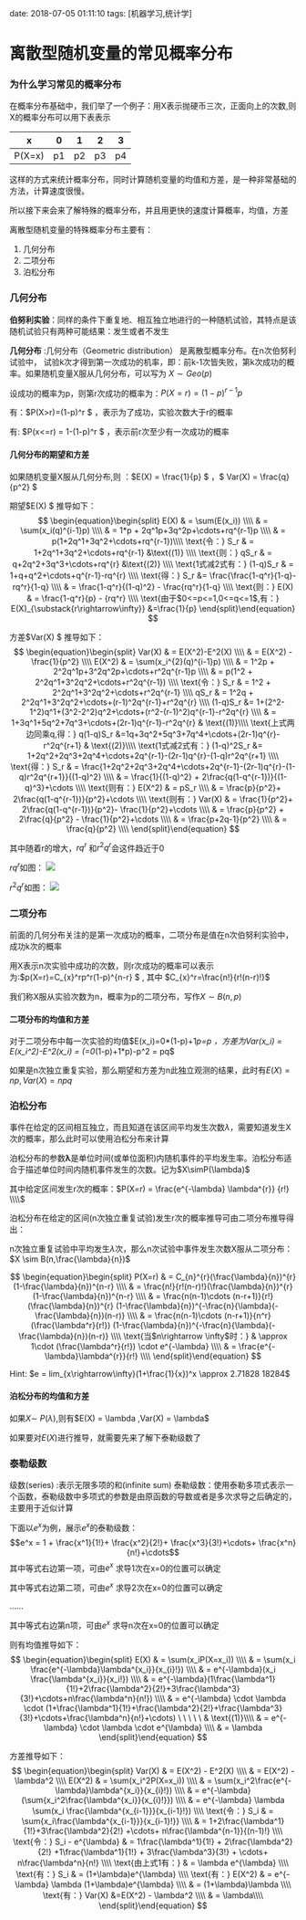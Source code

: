 date: 2018-07-05 01:11:10
tags: [机器学习,统计学]

# 离散型随机变量的常见概率分布

### 为什么学习常见的概率分布

在概率分布基础中，我们举了一个例子：用X表示抛硬币三次，正面向上的次数,则X的概率分布可以用下表表示

x | 0| 1| 2 |3
--|--|--|--|---
P(X=x)|p1|p2|p3|p4

这样的方式来统计概率分布，同时计算随机变量的均值和方差，是一种非常基础的方法，计算速度很慢。

所以接下来会来了解特殊的概率分布，并且用更快的速度计算概率，均值，方差

离散型随机变量的特殊概率分布主要有：
  
1. 几何分布
2. 二项分布
3. 泊松分布

### 几何分布

**伯努利实验**：同样的条件下重复地、相互独立地进行的一种随机试验，其特点是该随机试验只有两种可能结果：发生或者不发生

**几何分布** :几何分布（Geometric distribution） 是离散型概率分布。在n次伯努利试验中， 试验k次才得到第一次成功的机率，即：前k-1次皆失败，第k次成功的概率。如果随机变量X服从几何分布，可以写为 $X \sim Geo(p)$

设成功的概率为p，则第r次成功的概率为：$P(X=r)=(1-p)^{r-1}p$

有：$P(X>r)=(1-p)^r $  ，表示为了成功，实验次数大于r的概率

有: $P(x<=r) = 1-(1-p)^r $ ，表示前r次至少有一次成功的概率

#### 几何分布的期望和方差
如果随机变量X服从几何分布,则 ：$E(X) = \frac{1}{p} $ ，$ Var(X) = \frac{q}{p^2} $

期望$E(X) $ 推导如下：
$$
\begin{equation}\begin{split}
E(X) & = \sum(E(x_i)) \\\\
& = \sum(x_i(q)^{i-1}p) \\\\
& = 1*p + 2q^1p+3q^2p+\cdots+rq^{r-1}p \\\\
& = p(1+2q^1+3q^2+\cdots+rq^{r-1})\\\\
\text{令：} S_r & = 1+2q^1+3q^2+\cdots+rq^{r-1}  &\text{(1)} \\\\
\text{则：} qS_r & = q+2q^2+3q^3+\cdots+rq^{r}  &\text{(2)} \\\\
\text{1式减2式有：} (1-q)S_r & = 1+q+q^2+\cdots+q^{r-1}-rq^{r} \\\\
\text{得：} S_r &= \frac{\frac{1-q^r}{1-q}-rq^r}{1-q} \\\\
& = \frac{1-q^r}{(1-q)^2} - \frac{rq^r}{1-q} \\\\
\text{则：} E(X) & = \frac{1-q^r}{p} - {rq^r} \\\\
\text{由于$0<=p<=1,0<=q<=1$,有：} E(X)_{\substack{r\rightarrow\infty}} &=\frac{1}{p}
\end{split}\end{equation}
$$

方差$Var(X) $ 推导如下：
$$
\begin{equation}\begin{split}
Var(X) & = E(X^2)-E^2(X) \\\\
& = E(X^2) - \frac{1}{p^2} \\\\
E(X^2)  & = \sum(x_i^{2}(q)^{i-1}p) \\\\
& = 1^2p + 2^2q^1p+3^2q^2p+\cdots+r^2q^{r-1}p \\\\
& = p(1^2 + 2^2q^1+3^2q^2+\cdots+r^2q^{r-1}) \\\\
\text{令：} S_r & = 1^2 + 2^2q^1+3^2q^2+\cdots+r^2q^{r-1} \\\\
qS_r & = 1^2q + 2^2q^1+3^2q^2+\cdots+(r-1)^2q^{r-1}+r^2q^{r} \\\\
(1-q)S_r &= 1+(2^2-1^2)q^1+(3^2-2^2)q^2+\cdots+(r^2-(r-1)^2)q^{r-1}-r^2q^{r} \\\\
& = 1+3q^1+5q^2+7q^3+\cdots+(2r-1)q^{r-1}-r^2q^{r}  & \text{(1)}\\\\
\text{上式两边同乘q,得：} q(1-q)S_r &=1q+3q^2+5q^3+7q^4+\cdots+(2r-1)q^{r}-r^2q^{r+1}  & \text{(2)}\\\\
\text{1式减2式有：} (1-q)^2S_r &= 1+2q^2+2q^3+2q^4+\cdots+2q^{r-1}-(2r-1)q^{r}-(1-q)r^2q^{r+1} \\\\
\text{得：} S_r & = \frac{1+2q^2+2q^3+2q^4+\cdots+2q^{r-1}-(2r-1)q^{r}-(1-q)r^2q^{r+1}}{(1-q)^2} \\\\
& = \frac{1}{(1-q)^2} + 2\frac{q(1-q^{r-1})}{(1-q)^3}+\cdots \\\\
\text{则有：} E(X^2)  & = pS_r \\\\
& =  \frac{p}{p^2}+ 2\frac{q(1-q^{r-1})}{p^2}+\cdots \\\\
\text{则有：} Var(X) & =  \frac{1}{p^2}+ 2\frac{q(1-q^{r-1})}{p^2}-  \frac{1}{p^2}+\cdots \\\\
& =  \frac{p}{p^2} + 2\frac{q}{p^2} - \frac{1}{p^2}+\cdots \\\\
& =  \frac{p+2q-1}{p^2} \\\\
& = \frac{q}{p^2} \\\\
\end{split}\end{equation}
$$

其中随着r的增大，$rq^r$ 和$r^2q^r$会这件趋近于0

$rq^r$如图：
![](/images/rq^r.jpg)

$r^2q^r$如图：
![](/images/r^2q^r.jpg)

### 二项分布

前面的几何分布关注的是第一次成功的概率，二项分布是值在n次伯努利实验中，成功k次的概率

用X表示n次实验中成功的次数，则r次成功的概率可以表示为:$p(X=r)=C_{x}^rp^r(1-p)^{n-r} $ , 其中 $C_{x}^r=\frac{n!}{r!(n-r)!}$

我们称X服从实验次数为n，概率为p的二项分布，写作$X\sim B(n,p)$

#### 二项分布的均值和方差

对于二项分布中每一次实验的均值$E(x_i)=0*(1-p)+1*p=p $，方差为$Var(x_i) = E(x_i^2)-E^2(x_i) = (=0*(1-p)+1*p)-p^2 = pq$

如果是n次独立重复实验，那么期望和方差为n此独立观测的结果，此时有$E(X) = np,Var(X) = npq$

### 泊松分布

事件在给定的区间相互独立，而且知道在该区间平均发生次数$\lambda$，需要知道发生X次的概率，那么此时可以使用泊松分布来计算

泊松分布的参数**λ**是单位时间(或单位面积)内随机事件的平均发生率。泊松分布适合于描述单位时间内随机事件发生的次数。记为$X\simP(\lambda)$

其中给定区间发生r次的概率：$P(X=r) = \frac{e^{-\lambda} \lambda^{r}} {r!} \\\\$

泊松分布在给定的区间(n次独立重复试验)发生r次的概率推导可由二项分布推导得出：

n次独立重复试验中平均发生$\lambda$次，那么n次试验中事件发生次数X服从二项分布：$X \sim B(n,\frac{\lambda}{n})$

$$
\begin{equation}\begin{split}
P(X=r) & = C_{n}^{r}(\frac{\lambda}{n})^{r}(1-\frac{\lambda}{n})^{n-r} \\\\
& = \frac{n!}{r!(n-r)!}(\frac{\lambda}{n})^{r}(1-\frac{\lambda}{n})^{n-r} \\\\
& = \frac{n(n-1)\cdots (n-r+1)}{r!} (\frac{\lambda}{n})^{r}  (1-\frac{\lambda}{n})^{-\frac{n}{\lambda}(-\frac{\lambda}{n})(n-r)} \\\\
& = \frac{n(n-1)\cdots (n-r+1)}{n^r} (\frac{\lambda^r}{r!})  (1-\frac{\lambda}{n})^{-\frac{n}{\lambda}(-\frac{\lambda}{n})(n-r)} \\\\
\text{当$n\rightarrow \infty$时：} & \approx 1\cdot (\frac{\lambda^r}{r!}) \cdot e^{-\lambda} \\\\
& = \frac{e^{-\lambda}\lambda^{r}}{r!} \\\\ 
\end{split}\end{equation}
$$

Hint:
$e = lim_{x\rightarrow\infty}(1+\frac{1}{x})^x \approx 2.71828 18284$

#### 泊松分布的均值和方差

如果$X \sim \ P(\lambda)$,则有$E(X) = \lambda $,$Var(X) = \lambda$

如果要对$E(X)$进行推导，就需要先来了解下泰勒级数了


### 泰勒级数

级数(series) :表示无限多项的和(infinite sum)
泰勒级数：使用泰勒多项式表示一个函数，泰勒级数中多项式的参数是由原函数的导数或者是多次求导之后确定的，主要用于近似计算

下面以$e^x$为例，展示$e^x$的泰勒级数：
$$e^x = 1 + \frac{x^1}{1!}+ \frac{x^2}{2!}+ \frac{x^3}{3!}+\cdots+ \frac{x^n}{n!}+\cdots$$
其中等式右边第一项，可由$e^x$ 求导1次在x=0的位置可以确定

其中等式右边第二项，可由$e^x$ 求导2次在x=0的位置可以确定

......

其中等式右边第n项，可由$e^x$ 求导n次在x=0的位置可以确定

则有均值推导如下：
$$
\begin{equation}\begin{split}
E(X) & = \sum(x_iP(X=x_i)) \\\\
& = \sum(x_i \frac{e^{-\lambda}\lambda^{x_i}}{x_{i}!}) \\\\
& = e^{-\lambda}(x_i \frac{\lambda^{x_i}}{x_i!}) \\\\
& = e^{-\lambda}(1\frac{\lambda^1}{1!}+2\frac{\lambda^2}{2!}+3\frac{\lambda^3}{3!}+\cdots+n\frac{\lambda^n}{n!}) \\\\
& = e^{-\lambda} \cdot \lambda \cdot (1+\frac{\lambda^1}{1!}+\frac{\lambda^2}{2!}+\frac{\lambda^3}{3!}+\cdots+\frac{\lambda^n}{n!}+\cdots) \ \ \ \ \ & \text{(1)}\\\\
& = e^{-\lambda} \cdot \lambda \cdot e^{\lambda} \\\\
& = \lambda
\end{split}\end{equation}
$$

方差推导如下：
$$
\begin{equation}\begin{split}
Var(X) & = E(X^2) - E^2(X) \\\\
& = E(X^2) - \lambda^2 \\\\
E(X^2) & = \sum(x_i^2P(X=x_i)) \\\\
& = \sum(x_i^2\frac{e^{-\lambda}\lambda^{x_i}}{x_{i}!}) \\\\
& = e^{-\lambda}(\sum{x_i^2\frac{\lambda^{x_i}}{x_{i}!}}) \\\\
& = e^{-\lambda}  \lambda \sum(x_i \frac{\lambda^{x_{i-1}}}{x_{i-1}!}) \\\\
\text{令：} S_i & = \sum{x_i\frac{\lambda^{x_{i-1}}}{x_{i-1}!}} \\\\
& = 1+2\frac{\lambda^1}{1!}+3\frac{\lambda^2}{2!} +\cdots+ n\frac{\lambda^{n-1}}{(n-1)!} \\\\
\text{令：} S_i - e^{\lambda} & = 1\frac{\lambda^1}{1!} + 2\frac{\lambda^2}{2!} +1\frac{\lambda^1}{1!} +  3\frac{\lambda^3}{3!} +  \cdots+ n\frac{\lambda^n}{n!} \\\\
\text{由上式1有：} & = \lambda e^{\lambda} \\\\
\text{有：} S_i & = (1+\lambda)e^{\lambda} \\\\
\text{有：} E(X^2) & = e^{-\lambda} \lambda  (1+\lambda)e^{\lambda} \\\\
& = (1+\lambda)\lambda \\\\
\text{有：} Var(X) &=E(X^2) - \lambda^2 \\\\
& = \lambda\\\\
\end{split}\end{equation}
$$















